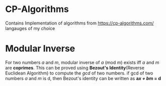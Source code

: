 # CP-Algorithms
Contains Implementation of algorithms from https://cp-algorithms.com/ langauges of my choice

# Modular Inverse
For two numbers _a_ and _m_, modular inverse of *a* (mod *m*) exists iff _a_ and _m_ are **coprimes**. This can be proved using **Bezout's Identity**(Reverse Euclidean Algorithm) to compute the *gcd* of two numbers. if gcd of two numbers _a_ and _m_ is d, then Bezout's identity can be written as **a*x + b*m = d**  
